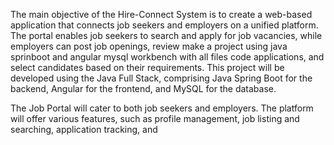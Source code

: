 The main objective of the Hire-Connect System is to create a web-based application that
connects job seekers and employers on a unified platform. The portal enables job seekers to
search and apply for job vacancies, while employers can post job openings, review make a project using java sprinboot and angular mysql workbench with all files code 
applications, and select candidates based on their requirements. This project will be
developed using the Java Full Stack, comprising Java Spring Boot for the backend, Angular
for the frontend, and MySQL for the database.

The Job Portal will cater to both job seekers and employers. The platform will offer various
features, such as profile management, job listing and searching, application tracking, and
